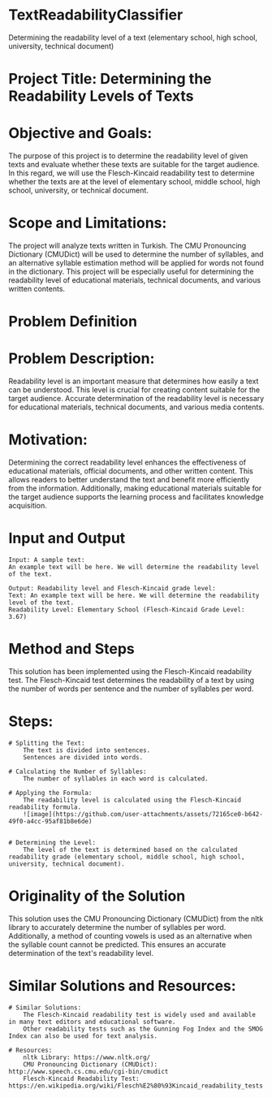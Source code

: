 # TextReadabilityClassifier
Determining the readability level of a text (elementary school, high school, university, technical document)

# Project Title: Determining the Readability Levels of Texts

# Objective and Goals:

The purpose of this project is to determine the readability level of given texts and evaluate whether these texts are suitable for the target audience. In this regard, we will use the Flesch-Kincaid readability test to determine whether the texts are at the level of elementary school, middle school, high school, university, or technical document.

# Scope and Limitations:

The project will analyze texts written in Turkish. The CMU Pronouncing Dictionary (CMUDict) will be used to determine the number of syllables, and an alternative syllable estimation method will be applied for words not found in the dictionary. This project will be especially useful for determining the readability level of educational materials, technical documents, and various written contents.

# Problem Definition

# Problem Description:

Readability level is an important measure that determines how easily a text can be understood. This level is crucial for creating content suitable for the target audience. Accurate determination of the readability level is necessary for educational materials, technical documents, and various media contents.

# Motivation:

Determining the correct readability level enhances the effectiveness of educational materials, official documents, and other written content. This allows readers to better understand the text and benefit more efficiently from the information. Additionally, making educational materials suitable for the target audience supports the learning process and facilitates knowledge acquisition.

# Input and Output

    Input: A sample text:
    An example text will be here. We will determine the readability level of the text.

    Output: Readability level and Flesch-Kincaid grade level:
    Text: An example text will be here. We will determine the readability level of the text.
    Readability Level: Elementary School (Flesch-Kincaid Grade Level: 3.67)

# Method and Steps

This solution has been implemented using the Flesch-Kincaid readability test. The Flesch-Kincaid test determines the readability of a text by using the number of words per sentence and the number of syllables per word.

# Steps:

    # Splitting the Text:
        The text is divided into sentences.
        Sentences are divided into words.

    # Calculating the Number of Syllables:
        The number of syllables in each word is calculated.

    # Applying the Formula:
        The readability level is calculated using the Flesch-Kincaid readability formula.
        ![image](https://github.com/user-attachments/assets/72165ce0-b642-49f0-a4cc-95af81b8e6de)


    # Determining the Level:
        The level of the text is determined based on the calculated readability grade (elementary school, middle school, high school, university, technical document).

# Originality of the Solution

This solution uses the CMU Pronouncing Dictionary (CMUDict) from the nltk library to accurately determine the number of syllables per word. Additionally, a method of counting vowels is used as an alternative when the syllable count cannot be predicted. This ensures an accurate determination of the text's readability level.

# Similar Solutions and Resources:

    # Similar Solutions:
        The Flesch-Kincaid readability test is widely used and available in many text editors and educational software.
        Other readability tests such as the Gunning Fog Index and the SMOG Index can also be used for text analysis.

    # Resources:
        nltk Library: https://www.nltk.org/
        CMU Pronouncing Dictionary (CMUDict): http://www.speech.cs.cmu.edu/cgi-bin/cmudict
        Flesch-Kincaid Readability Test: https://en.wikipedia.org/wiki/Flesch%E2%80%93Kincaid_readability_tests
